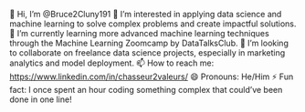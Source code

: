 👋 Hi, I’m @Bruce2Cluny191
👀 I’m interested in applying data science and machine learning to solve complex problems and create impactful solutions.
🌱 I’m currently learning more advanced machine learning techniques through the Machine Learning Zoomcamp by DataTalksClub.
💞️ I’m looking to collaborate on freelance data science projects, especially in marketing analytics and model deployment.
📫 How to reach me: https://www.linkedin.com/in/chasseur2valeurs/
😄 Pronouns: He/Him
⚡ Fun fact: I once spent an hour coding something complex that could’ve been done in one line!

<!---
Bruce2Cluny191/Bruce2Cluny191 is a ✨ special ✨ repository because its `README.md` (this file) appears on your GitHub profile.
You can click the Preview link to take a look at your changes.
--->
